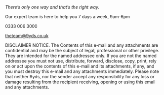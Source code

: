 _There’s only one way and that’s the right way._

Our expert team is here to help you 7 days a week, 9am-6pm

0333 006 3000

theteam@9yds.co.uk

DISCLAIMER NOTICE. The Contents of this e-mail and any attachments are confidential and may be the subject of legal, professional or other privilege. They are intended for the named addressee only. If you are not the named addressee you must not use, distribute, forward, disclose, copy, print, rely on or act upon the contents of this e-mail and its attachments, if any, and you must destroy this e-mail and any attachments immediately. Please note that neither 9yds, nor the sender accept any responsibility for any loss or damage resulting from the recipient receiving, opening or using this email and any attachments.